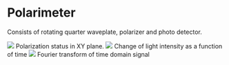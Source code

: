 # Polarimeter
Consists of rotating quarter waveplate, polarizer and photo detector.


<img src = "https://user-images.githubusercontent.com/30459885/43120761-61af4100-8ee9-11e8-8183-8f8f79a55baa.png">
Polarization status in XY plane.

<img src = "https://user-images.githubusercontent.com/30459885/43120762-61ba2b1a-8ee9-11e8-944e-be2ca000bff0.png">
Change of light intensity as a function of time

<img src="https://user-images.githubusercontent.com/30459885/43120759-6190f33a-8ee9-11e8-8dfe-6d73fe7a0c4a.png">
Fourier transform of time domain signal

